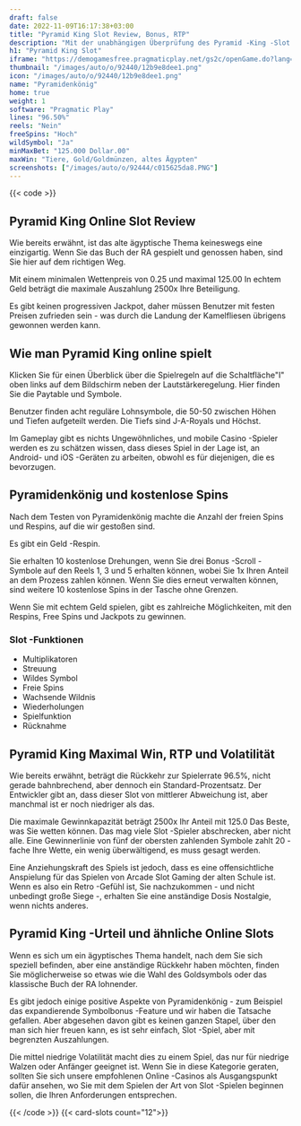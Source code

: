 ```yaml
---
draft: false
date: 2022-11-09T16:17:38+03:00
title: "Pyramid King Slot Review, Bonus, RTP"
description: "Mit der unabhängigen Überprüfung des Pyramid -King -Slot vom pragmatischen Spiel können Sie kostenlos oder echtes Geld spielen und hier einen Bonus erhalten!"
h1: "Pyramid King Slot"
iframe: "https://demogamesfree.pragmaticplay.net/gs2c/openGame.do?lang=en&cur=EUR&gameSymbol=vs25pyramid&websiteUrl=https%3A%2F%2Fdemogamesfree.pragmaticplay.net&jurisdiction=99&lobbyURL=https%3A%2F%2Fwww.pragmaticplay.com"
thumbnail: "/images/auto/o/92440/12b9e8dee1.png"
icon: "/images/auto/o/92440/12b9e8dee1.png"
name: "Pyramidenkönig"
home: true
weight: 1
software: "Pragmatic Play"
lines: "96.50%"
reels: "Nein"
freeSpins: "Hoch"
wildSymbol: "Ja"
minMaxBet: "125.000 Dollar.00"
maxWin: "Tiere, Gold/Goldmünzen, altes Ägypten"
screenshots: ["/images/auto/o/92444/c015625da8.PNG"]
---
```


{{< code >}}<h2>Pyramid King Online Slot Review</h2><p>Wie bereits erwähnt, ist das alte ägyptische Thema keineswegs eine einzigartig. Wenn Sie das Buch der RA gespielt und genossen haben, sind Sie hier auf dem richtigen Weg.</p><p>Mit einem minimalen Wettenpreis von 0.25 und maximal 125.00 In echtem Geld beträgt die maximale Auszahlung 2500x Ihre Beteiligung.</p><p>Es gibt keinen progressiven Jackpot, daher müssen Benutzer mit festen Preisen zufrieden sein - was durch die Landung der Kamelfliesen übrigens gewonnen werden kann.</p><h2>Wie man Pyramid King online spielt</h2><p>Klicken Sie für einen Überblick über die Spielregeln auf die Schaltfläche"I" oben links auf dem Bildschirm neben der Lautstärkeregelung. Hier finden Sie die Paytable und Symbole.</p><p>Benutzer finden acht reguläre Lohnsymbole, die 50-50 zwischen Höhen und Tiefen aufgeteilt werden. Die Tiefs sind J-A-Royals und Höchst.</p><p>Im Gameplay gibt es nichts Ungewöhnliches, und mobile Casino -Spieler werden es zu schätzen wissen, dass dieses Spiel in der Lage ist, an Android- und iOS -Geräten zu arbeiten, obwohl es für diejenigen, die es bevorzugen.</p><h2>Pyramidenkönig und kostenlose Spins</h2><p>Nach dem Testen von Pyramidenkönig machte die Anzahl der freien Spins und Respins, auf die wir gestoßen sind.</p><p>Es gibt ein Geld -Respin.</p><p>Sie erhalten 10 kostenlose Drehungen, wenn Sie drei Bonus -Scroll -Symbole auf den Reels 1, 3 und 5 erhalten können, wobei Sie 1x Ihren Anteil an dem Prozess zahlen können. Wenn Sie dies erneut verwalten können, sind weitere 10 kostenlose Spins in der Tasche ohne Grenzen.</p><p>Wenn Sie mit echtem Geld spielen, gibt es zahlreiche Möglichkeiten, mit den Respins, Free Spins und Jackpots zu gewinnen.</p><h3>
Slot -Funktionen</h3><ul>
<li></span>
Multiplikatoren</li>
<li></span>
Streuung</li>
<li></span>
Wildes Symbol</li>
<li></span>
Freie Spins</li>
<li></span>
Wachsende Wildnis</li>
<li></span>
Wiederholungen</li>
<li></span>
Spielfunktion</li>
<li></span>
Rücknahme</li></ul><h2>Pyramid King Maximal Win, RTP und Volatilität</h2><p>Wie bereits erwähnt, beträgt die Rückkehr zur Spielerrate 96.5%, nicht gerade bahnbrechend, aber dennoch ein Standard-Prozentsatz. Der Entwickler gibt an, dass dieser Slot von mittlerer Abweichung ist, aber manchmal ist er noch niedriger als das.</p><p>Die maximale Gewinnkapazität beträgt 2500x Ihr Anteil mit 125.0 Das Beste, was Sie wetten können. Das mag viele Slot -Spieler abschrecken, aber nicht alle. Eine Gewinnerlinie von fünf der obersten zahlenden Symbole zahlt 20 -fache Ihre Wette, ein wenig überwältigend, es muss gesagt werden.</p><p>Eine Anziehungskraft des Spiels ist jedoch, dass es eine offensichtliche Anspielung für das Spielen von Arcade Slot Gaming der alten Schule ist. Wenn es also ein Retro -Gefühl ist, Sie nachzukommen - und nicht unbedingt große Siege -, erhalten Sie eine anständige Dosis Nostalgie, wenn nichts anderes.</p><h2>Pyramid King -Urteil und ähnliche Online Slots</h2><p>Wenn es sich um ein ägyptisches Thema handelt, nach dem Sie sich speziell befinden, aber eine anständige Rückkehr haben möchten, finden Sie möglicherweise so etwas wie die Wahl des Goldsymbols oder das klassische Buch der RA lohnender.</p><p>Es gibt jedoch einige positive Aspekte von Pyramidenkönig - zum Beispiel das expandierende Symbolbonus -Feature und wir haben die Tatsache gefallen. Aber abgesehen davon gibt es keinen ganzen Stapel, über den man sich hier freuen kann, es ist sehr einfach, Slot -Spiel, aber mit begrenzten Auszahlungen.</p><p>Die mittel niedrige Volatilität macht dies zu einem Spiel, das nur für niedrige Walzen oder Anfänger geeignet ist. Wenn Sie in diese Kategorie geraten, sollten Sie sich unsere empfohlenen Online -Casinos als Ausgangspunkt dafür ansehen, wo Sie mit dem Spielen der Art von Slot -Spielen beginnen sollen, die Ihren Anforderungen entsprechen.</p>{{< /code >}}
{{< card-slots count="12">}}
